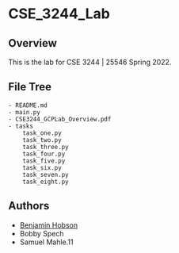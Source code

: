 # CSE_3244_Lab

## Overview
This is the lab for CSE 3244 | 25546 Spring 2022. 

## File Tree
```
- README.md
- main.py
- CSE3244_GCPLab_Overview.pdf
- tasks
    task_one.py
    task_two.py
    task_three.py
    task_four.py
    task_five.py
    task_six.py
    task_seven.py
    task_eight.py
```
    
## Authors

- [Benjamin Hobson](mailto:hobson.89@osu.edu)
- Bobby Spech
- Samuel Mahle.11